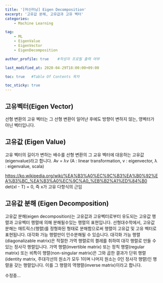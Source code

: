 ```yaml
---
title: '[머신러닝] Eigen Decomposition' 
excerpt: '고유값 분해, 고유값과 고유 벡터'
categories:
    - Machine Learning

tag:
    - ML
    - EigenValue
    - EigenVector
    - EigenDecomposition

author_profile: true    #작성자 프로필 출력 여부

last_modified_at: 2020-04-29T18:00:00+09:00

toc: true   #Table Of Contents 목차 

toc_sticky: true
---
```


## 고유벡터(Eigen Vector)
선형 변환의 고유 벡터는 그 선형 변환이 일어난 후에도 방향이 변하지 않는, 영벡터가 아닌 벡터입니다. 

## 고유값 (Eigen Value)
고유 벡터의 길이가 변하는 배수를 선형 변환의 그 교유 벡터에 대응하는 고유값(eigenvalue)라고 합니다. 
Av = λv (A : linear transformation, v : eigenvector, λ : eigenvalue, scala)
 


https://ko.wikipedia.org/wiki/%EA%B3%A0%EC%9C%B3%EA%B0%92%EA%B3%BC_%EA%B3%A0%EC%9C%A0_%EB%B2%A1%ED%84%B0
det(xI - T) = 0, 즉 x가 고유 다항식의 근임


## 고유값 분해 (Eigen Decomposition)
고유값 분해(eigen decomposition)는 고유값과 고유벡터로부터 유도되는 고유값 행렬과 고유벡터 행렬에 의해 분해될수있는 행렬의 표현입니다.
선형대수학에서, 고유값 분해는 매트릭스(행렬)를 정형화된 형태로 분해함으로써 행렬이 고유값 및 고유 벡터로 표현됩니다. 대각화 가능 행렬만이 인수분해될 수 있습니다.
대각화 가능 행렬(diagonalizable matrix)은 적절한 가역 행렬로의 켤레를 취하여 대각 행렬로 만들 수 있는 정사각 행렬입니다. 
가역 행렬(invertible matrix) 또는 정칙 행렬(regular matrix) 또는 비특이 행렬(non-singular matrix)은 그와 곱한 결과가 단위 행렬(identity matrix, 주대각선의 원소가 모두 1이며 나머지 원소는 0인 정사각 행렬)인 행렬을 갖는 행렬입니다. 이를 그 행렬의 역행렬(inverse matrix)이라고 합니다.

수정중...